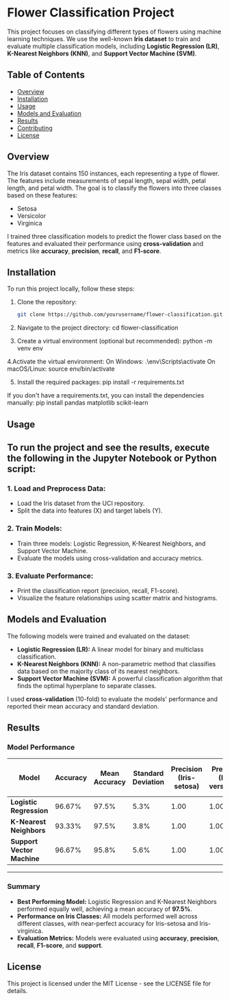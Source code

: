 # Flower Classification Project

This project focuses on classifying different types of flowers using machine learning techniques. We use the well-known **Iris dataset** to train and evaluate multiple classification models, including **Logistic Regression (LR)**, **K-Nearest Neighbors (KNN)**, and **Support Vector Machine (SVM)**.

## Table of Contents
- [Overview](#overview)
- [Installation](#installation)
- [Usage](#usage)
- [Models and Evaluation](#models-and-evaluation)
- [Results](#results)
- [Contributing](#contributing)
- [License](#license)

## Overview

The Iris dataset contains 150 instances, each representing a type of flower. The features include measurements of sepal length, sepal width, petal length, and petal width. The goal is to classify the flowers into three classes based on these features:

- Setosa
- Versicolor
- Virginica

I trained three classification models to predict the flower class based on the features and evaluated their performance using **cross-validation** and metrics like **accuracy**, **precision**, **recall**, and **F1-score**.

## Installation

To run this project locally, follow these steps:

1. Clone the repository:

   ```bash
   git clone https://github.com/yourusername/flower-classification.git

2. Navigate to the project directory:
cd flower-classification

3. Create a virtual environment (optional but recommended):
python -m venv env

4.Activate the virtual environment:
On Windows:
.\env\Scripts\activate
On macOS/Linux:
source env/bin/activate

5. Install the required packages:
pip install -r requirements.txt

If you don't have a requirements.txt, you can install the dependencies manually:
pip install pandas matplotlib scikit-learn

## Usage

## To run the project and see the results, execute the following in the Jupyter Notebook or Python script:

### 1. Load and Preprocess Data:
- Load the Iris dataset from the UCI repository.
- Split the data into features (X) and target labels (Y).

### 2. Train Models:
- Train three models: Logistic Regression, K-Nearest Neighbors, and Support Vector Machine.
- Evaluate the models using cross-validation and accuracy metrics.

### 3. Evaluate Performance:
- Print the classification report (precision, recall, F1-score).
- Visualize the feature relationships using scatter matrix and histograms.

## Models and Evaluation

The following models were trained and evaluated on the dataset:

- **Logistic Regression (LR):** A linear model for binary and multiclass classification.
- **K-Nearest Neighbors (KNN):** A non-parametric method that classifies data based on the majority class of its nearest neighbors.
- **Support Vector Machine (SVM):** A powerful classification algorithm that finds the optimal hyperplane to separate classes.

I used **cross-validation** (10-fold) to evaluate the models' performance and reported their mean accuracy and standard deviation.

## Results

### Model Performance

| Model                  | Accuracy  | Mean Accuracy | Standard Deviation | Precision (Iris-setosa) | Precision (Iris-versicolor) | Precision (Iris-virginica) | Recall (Iris-setosa) | Recall (Iris-versicolor) | Recall (Iris-virginica) | F1-Score (Iris-setosa) | F1-Score (Iris-versicolor) | F1-Score (Iris-virginica) |
|------------------------|-----------|---------------|---------------------|-------------------------|----------------------------|--------------------------|-----------------------|--------------------------|--------------------------|--------------------------|----------------------------|----------------------------|
| **Logistic Regression** | 96.67%    | 97.5%         | 5.3%                | 1.00                    | 1.00                       | 0.92                     | 1.00                  | 0.91                     | 1.00                     | 1.00                     | 0.95                       | 0.96                       |
| **K-Nearest Neighbors** | 93.33%    | 97.5%         | 3.8%                | 1.00                    | 1.00                       | 0.85                     | 1.00                  | 0.82                     | 1.00                     | 1.00                     | 0.90                       | 0.92                       |
| **Support Vector Machine** | 96.67% | 95.8%         | 5.6%                | 1.00                    | 1.00                       | 0.92                     | 1.00                  | 0.91                     | 1.00                     | 1.00                     | 0.95                       | 0.96                       |

---

### Summary
- **Best Performing Model:** Logistic Regression and K-Nearest Neighbors performed equally well, achieving a mean accuracy of **97.5%**.
- **Performance on Iris Classes:** All models performed well across different classes, with near-perfect accuracy for Iris-setosa and Iris-virginica.
- **Evaluation Metrics:** Models were evaluated using **accuracy**, **precision**, **recall**, **F1-score**, and **support**.

## License

This project is licensed under the MIT License - see the LICENSE file for details.
